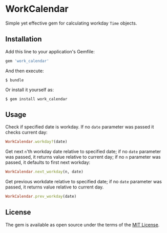 # WorkCalendar

Simple yet effective gem for calculating workday `Time` objects.

## Installation

Add this line to your application's Gemfile:

```ruby
gem 'work_calendar'
```

And then execute:

    $ bundle

Or install it yourself as:

    $ gem install work_calendar

## Usage

Check if specified date is workday. If no `date` parameter was passed it checks current day:

```ruby
WorkCalendar.workday?(date)
```

Get next `n`'th workday date relative to specified date; if no `date` parameter was passed, it returns value relative to current day; if no `n` parameter was passed, it defaults to first next workday:

```ruby
WorkCalendar.next_workday(n, date)
```

Get previous workdate relative to specified date; if no `date` parameter was passed, it returns value relative to current day.

```ruby
WorkCalendar.prev_workday(date)
```

## License

The gem is available as open source under the terms of the [MIT License](https://opensource.org/licenses/MIT).
